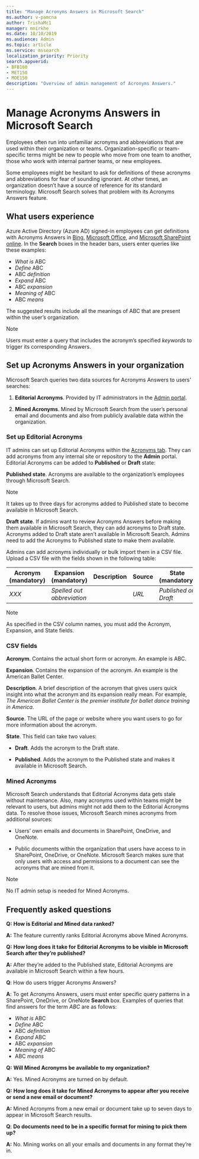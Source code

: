 ```yaml
---
title: "Manage Acronyms Answers in Microsoft Search"
ms.author: v-pamcna
author: TrishaMc1
manager: mnirkhe
ms.date: 10/10/2019
ms.audience: Admin
ms.topic: article
ms.service: mssearch
localization_priority: Priority
search.appverid:
- BFB160
- MET150
- MOE150
description: "Overview of admin management of Acronyms Answers."
---
```


# Manage Acronyms Answers in Microsoft Search
Employees often run into unfamiliar acronyms and abbreviations that are used within their organization or teams. Organization-specific or team-specific terms might be new to people who move from one team to another, those who work with internal partner teams, or new employees.

Some employees might be hesitant to ask for definitions of these acronyms and abbreviations for fear of sounding ignorant. At other times, an organization doesn’t have a source of reference for its standard terminology. Microsoft Search solves that problem  with its Acronyms Answers feature.

## What users experience
Azure Active Directory (Azure AD) signed-in employees can get definitions with Acronyms Answers in [Bing](https://Bing.com), [Microsoft Office](https://Office.com), and [Microsoft SharePoint online](https://microsoft.sharepoint.com). In the **Search** boxes in the header bars, users enter queries like these examples:

- *What is* ABC
- *Define* ABC
- ABC *definition*
- *Expand* ABC
- ABC *expansion*
- *Meaning of* ABC
- ABC *means*

The suggested results include all the meanings of ABC that are present within the user’s organization.

> [!NOTE]
> Users must enter a query that includes the acronym’s specified *keywords* to trigger its corresponding Answers. 
 
## Set up Acronyms Answers in your organization
Microsoft Search queries two data sources for Acronyms Answers to users’ searches:

1. **Editorial Acronyms**. Provided by IT administrators in the [Admin portal](https://admin.microsoft.com/Adminportal/Home#/MicrosoftSearch).

2. **Mined Acronyms**. Mined by Microsoft Search from the user’s personal email and documents and also from publicly available data within the organization.

### Set up Editorial Acronyms
IT admins can set up Editorial Acronyms within the    [Acronyms tab](https://admin.microsoft.com/Adminportal/Home#/MicrosoftSearch). They can add acronyms from any internal site or repository to the **Admin** portal. Editorial Acronyms can be added to **Published** or **Draft** state:

**Published state**. Acronyms are available to the organization’s employees through Microsoft Search.

> [!NOTE]
> It takes up  to three days for acronyms added to Published state to become available in Microsoft Search.

**Draft state**. If admins want to review Acronyms Answers before making them available in Microsoft Search, they can add acronyms to Draft state. Acronyms added to Draft state aren’t available in Microsoft Search. Admins need to add the Acronyms to Published state to make them available.

Admins can add acronyms individually or bulk import them in a CSV file. Upload a CSV file with the fields shown in the following table:

| Acronym (mandatory) | Expansion (mandatory) | Description  | Source | State (mandatory) |
| --------- | --------- | ---------- | --------- |--------- |
| *XXX* | *Spelled out abbreviation* |  | *URL* | *Published or Draft* |


> [!NOTE]
> As specified in the CSV column names, you must add the Acronym, Expansion, and State fields.

### CSV fields
**Acronym**. Contains the actual short form or acronym. An example is ABC.

**Expansion**. Contains the expansion of the acronym. An example is the American Ballet Center.

**Description**. A brief description of the acronym that gives users quick insight into what the acronym and its expansion really mean. For example, *The American Ballet Center is the premier institute for ballet dance training in America*.

**Source**. The URL of the page or website where you want users to go for more information about the acronym.

**State**. This field can take two values:

- **Draft**. Adds  the acronym to the Draft state.

- **Published**. Adds the acronym to the Published state and makes it available in Microsoft Search.

### Mined Acronyms
Microsoft Search understands that Editorial Acronyms data gets stale without maintenance. Also, many acronyms used within teams might be relevant to users, but admins might not add them to the Editorial Acronyms data. To resolve those issues, Microsoft Search mines acronyms from additional sources:

- Users’ own emails and documents in SharePoint, OneDrive, and OneNote.

- Public documents within the organization that users have access to in SharePoint, OneDrive, or OneNote.
Microsoft Search makes sure that only users with access and permissions to a document can see the acronyms that are mined from it. 

> [!NOTE]
> No IT admin setup is needed for Mined Acronyms.
## Frequently asked questions
**Q:** **How is Editorial and Mined data ranked?**

**A:** The feature currently ranks Editorial Acronyms above Mined Acronyms.

**Q:** **How long does it take for Editorial Acronyms to be visible in Microsoft Search after they’re published?**

**A:** After they’re added to the Published state, Editorial Acronyms are available in Microsoft Search within a few hours. 

**Q**: How do users trigger Acronyms Answers?

**A**: To get Acronyms Answers, users must enter specific query patterns in a SharePoint, OneDrive, or OneNote **Search** box. Examples of queries that find answers for the term *ABC* are as follows:

- *What is* ABC
- *Define* ABC
- ABC *definition*
- *Expand* ABC
- ABC *expansion*
- *Meaning of* ABC
- ABC *means*

**Q:** **Will Mined Acronyms be available to my organization?**

**A:** Yes. Mined Acronyms are turned on by default. 

**Q:** **How long does it take for Mined Acronyms to appear after you receive or send a new email or document?**

**A:** Mined Acronyms from a new email or document take up to seven days to appear in Microsoft Search results. 

**Q**: **Do documents need to be in a specific format for mining to pick them up?**

**A:** No. Mining works on all your emails and documents in any format they’re in. 

